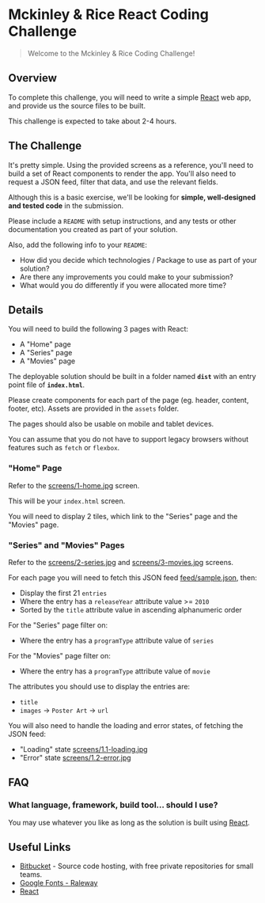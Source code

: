 # Mckinley & Rice React Coding Challenge

> Welcome to the Mckinley & Rice Coding Challenge!


## Overview

To complete this challenge, you will need to write a simple [React](https://facebook.github.io/react/) web app, and provide us the source files to be built.


This challenge is expected to take about 2-4 hours.


## The Challenge

It's pretty simple. Using the provided screens as a reference, you'll need to build a set of React components to render the app.  You'll also need to request a JSON feed, filter that data, and use the relevant fields.

Although this is a basic exercise, we'll be looking for **simple, well-designed and tested code** in the submission.

Please include a `README` with setup instructions, and any tests or other documentation you created as part of your solution.

Also, add the following info to your `README`:

* How did you decide which technologies / Package  to use as part of your solution?
* Are there any improvements you could make to your submission?
* What would you do differently if you were allocated more time?

## Details

You will need to build the following 3 pages with React:

* A "Home" page
* A "Series" page
* A "Movies" page

The deployable solution should be built in a folder named **`dist`** with an entry point file of **`index.html`**.

Please create components for each part of the page (eg. header, content, footer, etc).
Assets are provided in the `assets` folder.

The pages should also be usable on mobile and tablet devices.

You can assume that you do not have to support legacy browsers without features such as `fetch` or `flexbox`.


### "Home" Page

Refer to the [screens/1-home.jpg](./screens/1-home.jpg) screen.

This will be your `index.html` screen.

You will need to display 2 tiles, which link to the "Series" page and the "Movies" page.


### "Series" and "Movies" Pages

Refer to the [screens/2-series.jpg](./screens/2-series.jpg) and [screens/3-movies.jpg](./screens/3-movies.jpg) screens.

For each page you will need to fetch this JSON feed [feed/sample.json](https://raw.githubusercontent.com/StreamCo/react-coding-challenge/master/feed/sample.json), then:

* Display the first 21 `entries`
* Where the entry has a `releaseYear` attribute value >= `2010`
* Sorted by the `title` attribute value in ascending alphanumeric order

For the "Series" page filter on:

* Where the entry has a `programType` attribute value of `series`

For the "Movies" page filter on:

* Where the entry has a `programType` attribute value of `movie`

The attributes you should use to display the entries are:

* `title`
* `images` → `Poster Art` → `url`

You will also need to handle the loading and error states, of fetching the JSON feed:

* "Loading" state [screens/1.1-loading.jpg](./screens/1.1-loading.jpg)
* "Error" state [screens/1.2-error.jpg](./screens/1.2-error.jpg)


## FAQ

### What language, framework, build tool... should I use?

You may use whatever you like as long as the solution is built using [React](https://facebook.github.io/react/).


## Useful Links

* [Bitbucket](https://bitbucket.org/) - Source code hosting, with free private repositories for small teams.
* [Google Fonts - Raleway](https://fonts.google.com/?selection.family=Raleway)
* [React](https://facebook.github.io/react/)

